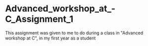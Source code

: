 # Advanced_workshop_at_-C_Assignment_1
This assignment was given to me to do during a class in "Advanced workshop at C", in my first year as a student

